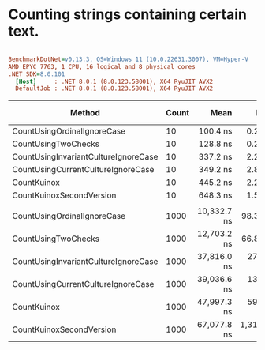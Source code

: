 # Counting strings containing certain text.


``` ini

BenchmarkDotNet=v0.13.3, OS=Windows 11 (10.0.22631.3007), VM=Hyper-V
AMD EPYC 7763, 1 CPU, 16 logical and 8 physical cores
.NET SDK=8.0.101
  [Host]     : .NET 8.0.1 (8.0.123.58001), X64 RyuJIT AVX2
  DefaultJob : .NET 8.0.1 (8.0.123.58001), X64 RyuJIT AVX2


```
|                               Method | Count |        Mean |       Error |      StdDev | Ratio | RatioSD | Allocated | Alloc Ratio |
|------------------------------------- |------ |------------:|------------:|------------:|------:|--------:|----------:|------------:|
|          CountUsingOrdinalIgnoreCase |    10 |    100.4 ns |     0.24 ns |     0.19 ns |  0.78 |    0.00 |         - |          NA |
|                  CountUsingTwoChecks |    10 |    128.8 ns |     0.23 ns |     0.18 ns |  1.00 |    0.00 |         - |          NA |
| CountUsingInvariantCultureIgnoreCase |    10 |    337.2 ns |     2.29 ns |     2.14 ns |  2.62 |    0.02 |         - |          NA |
|   CountUsingCurrentCultureIgnoreCase |    10 |    349.2 ns |     2.88 ns |     2.55 ns |  2.71 |    0.02 |         - |          NA |
|                          CountKuinox |    10 |    445.2 ns |     2.25 ns |     1.88 ns |  3.46 |    0.02 |         - |          NA |
|             CountKuinoxSecondVersion |    10 |    648.3 ns |     1.59 ns |     1.33 ns |  5.03 |    0.01 |         - |          NA |
|                                      |       |             |             |             |       |         |           |             |
|          CountUsingOrdinalIgnoreCase |  1000 | 10,332.7 ns |    98.37 ns |    92.02 ns |  0.81 |    0.01 |         - |          NA |
|                  CountUsingTwoChecks |  1000 | 12,703.2 ns |    66.89 ns |    59.30 ns |  1.00 |    0.00 |         - |          NA |
| CountUsingInvariantCultureIgnoreCase |  1000 | 37,816.0 ns |   272.73 ns |   227.74 ns |  2.98 |    0.03 |         - |          NA |
|   CountUsingCurrentCultureIgnoreCase |  1000 | 39,036.6 ns |   132.13 ns |   103.16 ns |  3.07 |    0.02 |         - |          NA |
|                          CountKuinox |  1000 | 47,997.3 ns |   596.86 ns |   498.40 ns |  3.78 |    0.04 |         - |          NA |
|             CountKuinoxSecondVersion |  1000 | 67,077.8 ns | 1,317.20 ns | 1,758.42 ns |  5.36 |    0.14 |         - |          NA |
